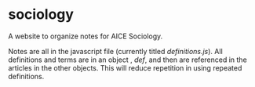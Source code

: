 # sociology
A website to organize notes for AICE Sociology.

Notes are all in the javascript file (currently titled _definitions.js_). All definitions and terms are in an object , _def_, and then are referenced in the articles in the other objects. This will reduce repetition in using repeated definitions.
